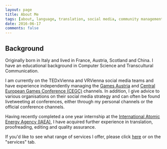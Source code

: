 ```yaml
---
layout: page
title: About Me
tags: [about, language, translation, social media, community management, proofreading, editing, english, german, italian, spanish, french]
date: 2016-06-17
comments: false
---
```


## Background
Originally born in Italy and lived in France, Austria, Scotland and China. I have an educational background in Computer Science and Transcultural Communication.

I am currently on the TEDxVienna and VRVienna social media teams and have experience independently managing the <a href="http://www.twitter.com/GamesAustria">Games Austria</a> and <a href="http://www.twitter.com/CEGConf">Central European Games Conference (CEGC)</a> channels. In addition, I give advice to various organisations on their social media strategy and can often be found livetweeting at conferences, either through my personal channels or the official conference channels.

Having recently completed a one year internship at the <a href="http://www.iaea.org">International Atomic Energy Agency (IAEA)</a>, I have acquired further experience in translation, proofreading, editing and quality assurance.

If you'd like to see what range of services I offer, please click <a href="{{ site.url }}/services" class="btn btn-success">here</a> or on the "services" tab.
